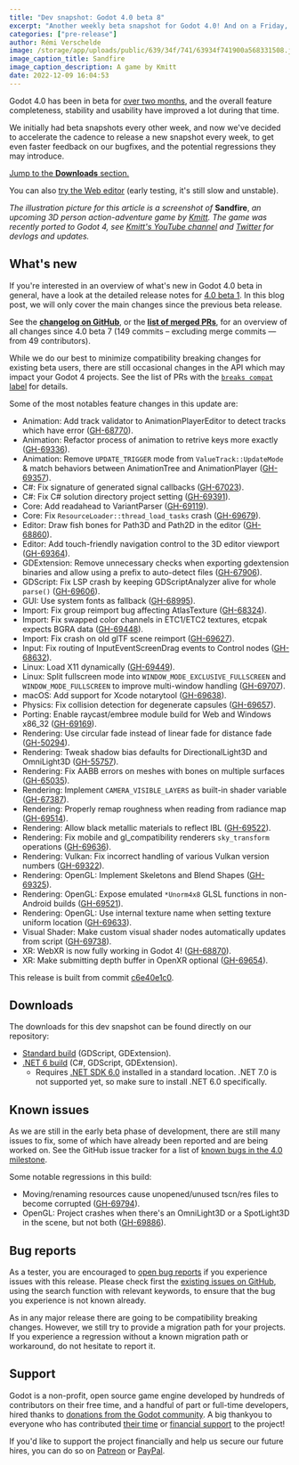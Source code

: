 ```yaml
---
title: "Dev snapshot: Godot 4.0 beta 8"
excerpt: "Another weekly beta snapshot for Godot 4.0! And on a Friday, because that's the best day for releasing software!"
categories: ["pre-release"]
author: Rémi Verschelde
image: /storage/app/uploads/public/639/34f/741/63934f741900a568331508.jpg
image_caption_title: Sandfire 
image_caption_description: A game by Kmitt
date: 2022-12-09 16:04:53
---
```


Godot 4.0 has been in beta for [over two months](/article/dev-snapshot-godot-4-0-beta-1), and the overall feature completeness, stability and usability have improved a lot during that time.

We initially had beta snapshots every other week, and now we've decided to accelerate the cadence to release a new snapshot every week, to get even faster feedback on our bugfixes, and the potential regressions they may introduce.

[Jump to the **Downloads** section.](#downloads)

You can also [try the Web editor](https://editor.godotengine.org/releases/4.0.beta8/godot.editor.html) (early testing, it's still slow and unstable).

*The illustration picture for this article is a screenshot of* **Sandfire**, *an upcoming 3D person action-adventure game by [Kmitt](https://twitter.com/kmitt91/). The game was recently ported to Godot 4, see [Kmitt's YouTube channel](https://youtube.com/channel/UCbf7bKRX6aTr1Tix1nTJo1Q) and [Twitter](https://twitter.com/kmitt91/) for devlogs and updates.*

## What's new

If you're interested in an overview of what's new in Godot 4.0 beta in general, have a look at the detailed release notes for [4.0 beta 1](/article/dev-snapshot-godot-4-0-beta-1). In this blog post, we will only cover the main changes since the previous beta release.

See the [**changelog on GitHub**](https://github.com/godotengine/godot/compare/0ff8742919af72c7412e63ef0f646cb4e7bd7d8f...c6e40e1c01200052450df10d9126f8ea7f57de30), or the [**list of merged PRs**](https://github.com/godotengine/godot/pulls?q=is%3Apr+merged%3A2022-11-30..2022-12-08+is%3Amerged+sort%3Acreated-asc+milestone%3A4.0), for an overview of all changes since 4.0 beta 7 (149 commits – excluding merge commits ― from 49 contributors).

While we do our best to minimize compatibility breaking changes for existing beta users, there are still occasional changes in the API which may impact your Godot 4 projects. See the list of PRs with the [`breaks compat` label](https://github.com/godotengine/godot/pulls?q=is%3Apr+merged%3A2022-12-01..2022-12-08+is%3Amerged+sort%3Acreated-asc+milestone%3A4.0+label%3A%22breaks+compat%22) for details.

Some of the most notables feature changes in this update are:

- Animation: Add track validator to AnimationPlayerEditor to detect tracks which have error ([GH-68770](https://github.com/godotengine/godot/pull/68770)).
- Animation: Refactor process of animation to retrive keys more exactly ([GH-69336](https://github.com/godotengine/godot/pull/69336)).
- Animation: Remove `UPDATE_TRIGGER` mode from `ValueTrack::UpdateMode` & match behaviors between AnimationTree and AnimationPlayer ([GH-69357](https://github.com/godotengine/godot/pull/69357)).
- C#: Fix signature of generated signal callbacks ([GH-67023](https://github.com/godotengine/godot/pull/67023)).
- C#: Fix C# solution directory project setting ([GH-69391](https://github.com/godotengine/godot/pull/69391)).
- Core: Add readahead to VariantParser ([GH-69119](https://github.com/godotengine/godot/pull/69119)).
- Core: Fix `ResourceLoader::thread_load_tasks` crash ([GH-69679](https://github.com/godotengine/godot/pull/69679)).
- Editor: Draw fish bones for Path3D and Path2D in the editor ([GH-68860](https://github.com/godotengine/godot/pull/68860)).
- Editor: Add touch-friendly navigation control to the 3D editor viewport ([GH-69364](https://github.com/godotengine/godot/pull/69364)).
- GDExtension: Remove unnecessary checks when exporting gdextension binaries and allow using a prefix to auto-detect files ([GH-67906](https://github.com/godotengine/godot/pull/67906)).
- GDScript: Fix LSP crash by keeping GDScriptAnalyzer alive for whole `parse()` ([GH-69606](https://github.com/godotengine/godot/pull/69606)).
- GUI: Use system fonts as fallback ([GH-68995](https://github.com/godotengine/godot/pull/68995)).
- Import: Fix group reimport bug affecting AtlasTexture ([GH-68324](https://github.com/godotengine/godot/pull/68324)).
- Import: Fix swapped color channels in ETC1/ETC2 textures, etcpak expects BGRA data ([GH-69448](https://github.com/godotengine/godot/pull/69448)).
- Import: Fix crash on old glTF scene reimport ([GH-69627](https://github.com/godotengine/godot/pull/69627)).
- Input: Fix routing of InputEventScreenDrag events to Control nodes ([GH-68632](https://github.com/godotengine/godot/pull/68632)).
- Linux: Load X11 dynamically ([GH-69449](https://github.com/godotengine/godot/pull/69449)).
- Linux: Split fullscreen mode into `WINDOW_MODE_EXCLUSIVE_FULLSCREEN` and `WINDOW_MODE_FULLSCREEN` to improve multi-window handling ([GH-69707](https://github.com/godotengine/godot/pull/69707)).
- macOS: Add support for Xcode notarytool ([GH-69638](https://github.com/godotengine/godot/pull/69638)).
- Physics: Fix collision detection for degenerate capsules ([GH-69657](https://github.com/godotengine/godot/pull/69657)).
- Porting: Enable raycast/embree module build for Web and Windows x86_32 ([GH-69169](https://github.com/godotengine/godot/pull/69169)).
- Rendering: Use circular fade instead of linear fade for distance fade ([GH-50294](https://github.com/godotengine/godot/pull/50294)).
- Rendering: Tweak shadow bias defaults for DirectionalLight3D and OmniLight3D ([GH-55757](https://github.com/godotengine/godot/pull/55757)).
- Rendering: Fix AABB errors on meshes with bones on multiple surfaces ([GH-65035](https://github.com/godotengine/godot/pull/65035)).
- Rendering: Implement `CAMERA_VISIBLE_LAYERS` as built-in shader variable ([GH-67387](https://github.com/godotengine/godot/pull/67387)).
- Rendering: Properly remap roughness when reading from radiance map ([GH-69514](https://github.com/godotengine/godot/pull/69514)).
- Rendering: Allow black metallic materials to reflect IBL ([GH-69522](https://github.com/godotengine/godot/pull/69522)).
- Rendering: Fix mobile and gl_compatibility renderers `sky_transform` operations ([GH-69636](https://github.com/godotengine/godot/pull/69636)).
- Rendering: Vulkan: Fix incorrect handling of various Vulkan version numbers ([GH-69322](https://github.com/godotengine/godot/pull/69322)).
- Rendering: OpenGL: Implement Skeletons and Blend Shapes ([GH-69325](https://github.com/godotengine/godot/pull/69325)).
- Rendering: OpenGL: Expose emulated `*Unorm4x8` GLSL functions in non-Android builds ([GH-69521](https://github.com/godotengine/godot/pull/69521)).
- Rendering: OpenGL: Use internal texture name when setting texture uniform location ([GH-69633](https://github.com/godotengine/godot/pull/69633)).
- Visual Shader: Make custom visual shader nodes automatically updates from script ([GH-69738](https://github.com/godotengine/godot/pull/69738)).
- XR: WebXR is now fully working in Godot 4! ([GH-68870](https://github.com/godotengine/godot/pull/68870)).
- XR: Make submitting depth buffer in OpenXR optional ([GH-69654](https://github.com/godotengine/godot/pull/69654)).

This release is built from commit [c6e40e1c0](https://github.com/godotengine/godot/commit/c6e40e1c01200052450df10d9126f8ea7f57de30).

<a id="downloads"></a>
## Downloads

The downloads for this dev snapshot can be found directly on our repository:

* [Standard build](https://downloads.tuxfamily.org/godotengine/4.0/beta8/) (GDScript, GDExtension).
* [.NET 6 build](https://downloads.tuxfamily.org/godotengine/4.0/beta8/mono) (C#, GDScript, GDExtension).
  - Requires [.NET SDK 6.0](https://dotnet.microsoft.com/en-us/download/dotnet/6.0) installed in a standard location. .NET 7.0 is not supported yet, so make sure to install .NET 6.0 specifically.

## Known issues

As we are still in the early beta phase of development, there are still many issues to fix, some of which have already been reported and are being worked on. See the GitHub issue tracker for a list of [known bugs in the 4.0 milestone](https://github.com/godotengine/godot/issues?q=is%3Aissue+is%3Aopen+milestone%3A4.0+label%3Abug+).

Some notable regressions in this build:

- Moving/renaming resources cause unopened/unused tscn/res files to become corrupted ([GH-69794](https://github.com/godotengine/godot/pull/69794)).
- OpenGL: Project crashes when there's an OmniLight3D or a SpotLight3D in the scene, but not both ([GH-69886](https://github.com/godotengine/godot/issues/69886)).

## Bug reports

As a tester, you are encouraged to [open bug reports](https://github.com/godotengine/godot/issues) if you experience issues with this release. Please check first the [existing issues on GitHub](https://github.com/godotengine/godot/issues), using the search function with relevant keywords, to ensure that the bug you experience is not known already.

As in any major release there are going to be compatibility breaking changes. However, we still try to provide a migration path for your projects. If you experience a regression without a known migration path or workaround, do not hesitate to report it.

## Support

Godot is a non-profit, open source game engine developed by hundreds of contributors on their free time, and a handful of part or full-time developers, hired thanks to [donations from the Godot community](https://godotengine.org/donate). A big thankyou to everyone who has contributed [their time](https://github.com/godotengine/godot/blob/master/AUTHORS.md) or [financial support](https://github.com/godotengine/godot/blob/master/DONORS.md) to the project!

If you'd like to support the project financially and help us secure our future hires, you can do so on [Patreon](https://www.patreon.com/godotengine) or [PayPal](https://godotengine.org/donate).